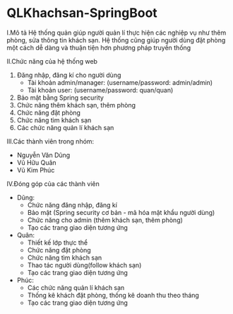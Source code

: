 # QLKhachsan-SpringBoot
I.Mô tả
Hệ thống quản giúp người quản lí thực hiện các nghiệp vụ như thêm phòng, sửa thông tin khách sạn. Hệ thống cũng giúp người dùng đặt phòng một cách dễ dàng và thuận tiện hơn phương pháp truyền thống

II.Chức năng của hệ thống web
1. Đăng nhập, đăng kí cho người dùng
    - Tài khoản admin/manager: (username/password: admin/admin)
    - Tài khoản user: (username/password: quan/quan)
2. Bảo mật bằng Spring security
3. Chức năng thêm khách sạn, thêm phòng
4. Chức năng đặt phòng
5. Chức năng tìm khách sạn
6. Các chức năng quản lí khách sạn


III.Các thành viên trong nhóm:
- Nguyễn Văn Dũng
- Vũ Hữu Quân
- Vũ Kim Phúc


IV.Đóng góp của các thành viên
- Dũng:
    + Chức năng đăng nhập, đăng kí 
    + Bảo mật (Spring security cơ bản - mã hóa mật khẩu người dùng)
    + Chức năng cho admin (thêm khách sạn, thêm phòng)
    + Tạo các trang giao diện tương ứng
- Quân:
    + Thiết kế lớp thực thể
    + Chức năng đặt phòng
    + Chức năng tìm khách sạn
    + Thao tác người dùng(follow khách sạn)
    + Tạo các trang giao diện tương ứng
- Phúc:
    + Các chức năng quản lí khách sạn
    + Thống kê khách đặt phòng, thống kê doanh thu theo tháng
    + Tạo các trang giao diện tương ứng
